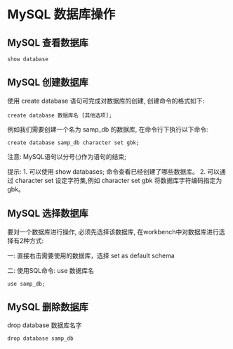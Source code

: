 # MySQL 数据库操作
## MySQL 查看数据库
```
show database
```

## MySQL 创建数据库
使用 create database 语句可完成对数据库的创建, 创建命令的格式如下:

```
create database 数据库名 [其他选项];
```

例如我们需要创建一个名为 samp_db 的数据库, 在命令行下执行以下命令:

```
create database samp_db character set gbk;
```

注意: MySQL语句以分号(;)作为语句的结束;

提示: 1. 可以使用 show databases; 命令查看已经创建了哪些数据库。
	  2. 可以通过 character set 设定字符集,例如 character set gbk 将数据库字符编码指定为 gbk。

## MySQL 选择数据库
要对一个数据库进行操作, 必须先选择该数据库, 在workbench中对数据库进行选择有2种方式:

一: 直接右击需要使用的数据库，选择 set as default schema

二: 使用SQL命令: use 数据库名

```
use samp_db;
```

## MySQL 删除数据库

drop database 数据库名字

```
drop database samp_db
```